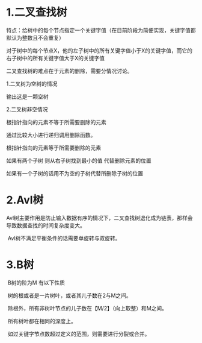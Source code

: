 # 1.二叉查找树

特点：给树中的每个节点指定一个关键字值（在目前阶段为简便实现，关键字值都默认为整数且不会重复）

对于树中的每个节点X，他的左子树中的所有关键字值小于X的关键字值，而它的右子树中的所有关键字值大于X的关键字值

二叉查找树的难点在于元素的删除，需要分情况讨论。

1.二叉树为空树的情况 

输出这是一颗空树

2.二叉树非空情况

根指针指向的元素不等于所需要删除的元素

通过比较大小进行递归调用删除函数。

根指针指向的元素等于所需要删除的元素

如果有两个子树 则从右子树找到最小的值 代替删除元素的位置

如果有一个子树的话用不为空的子树代替所删除子树的位置

# 2.Avl树

​	Avl树主要作用是防止输入数据有序的情况下，二叉查找树退化成为链表，那样会导致数据查找的时间复杂度变大。

​	Avl树不满足平衡条件的话需要单旋转与双旋转。

# 3.B树

​	B树的阶为M 有以下性质 

​	树的根或者是一片树叶，或者其儿子数在2与M之间。

​	除根外，所有非树叶节点的儿子数在【M/2】（向上取整）和M之间。

​	所有树叶都在相同的深度上。

​	如过关键字节点数超过定义的范围，则需要进行分裂或合并。





